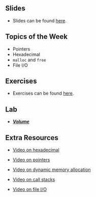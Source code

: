 ## Slides
- Slides can be found [here](https://docs.google.com/presentation/d/1CAa-fjEsmMx6EIX0quEEMid_s3iHFAr5JLrRrKicWLk/edit?usp=sharing).

## Topics of the Week

- Pointers
- Hexadecimal
- `malloc` and `free`
- File I/O

## Exercises
- Exercises can be found [here](https://github.com/emnguyen/cs50/blob/main/exercises/week4-exercises.md).

## Lab

- ***[Volume](https://cs50.harvard.edu/college/2021/fall/labs/4/)***

## Extra Resources

- [Video on hexadecimal](https://www.youtube.com/watch?v=u_atXp-NF6w)

- [Video on pointers](https://www.youtube.com/watch?v=XISnO2YhnsY)

- [Video on dynamic memory allocation](https://www.youtube.com/watch?v=xa4ugmMDhiE)

- [Video on call stacks](https://www.youtube.com/watch?v=aCPkszeKRa4)

- [Video on file I/O](https://www.youtube.com/watch?v=bOF-SpEAYgk)

